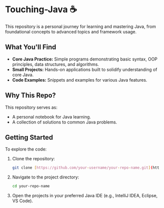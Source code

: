 # Touching-Java ☕

This repository is a personal journey for learning and mastering Java, from foundational concepts to advanced topics and framework usage.

## What You'll Find

* **Core Java Practice:** Simple programs demonstrating basic syntax, OOP principles, data structures, and algorithms.
* **Small Projects:** Hands-on applications built to solidify understanding of core Java.
* **Code Examples:** Snippets and examples for various Java features.

## Why This Repo?

This repository serves as:
* A personal notebook for Java learning.
* A collection of solutions to common Java problems.

## Getting Started

To explore the code:

1.  Clone the repository:
    ```bash
    git clone [https://github.com/your-username/your-repo-name.git](https://github.com/your-username/your-repo-name.git)
    ```
2.  Navigate to the project directory:
    ```bash
    cd your-repo-name
    ```
3.  Open the projects in your preferred Java IDE (e.g., IntelliJ IDEA, Eclipse, VS Code).


